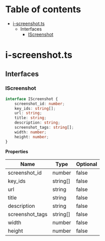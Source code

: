 # Table of contents

* [i-screenshot.ts][SourceFile-34]
    * Interfaces
        * [IScreenshot][InterfaceDeclaration-18]

# i-screenshot.ts

## Interfaces

### IScreenshot

```typescript
interface IScreenshot {
    screenshot_id: number;
    key_ids: string[];
    url: string;
    title: string;
    description: string;
    screenshot_tags: string[];
    width: number;
    height: number;
}
```

**Properties**

| Name            | Type     | Optional |
| --------------- | -------- | -------- |
| screenshot_id   | number   | false    |
| key_ids         | string[] | false    |
| url             | string   | false    |
| title           | string   | false    |
| description     | string   | false    |
| screenshot_tags | string[] | false    |
| width           | number   | false    |
| height          | number   | false    |

[SourceFile-34]: i-screenshot.md#i-screenshotts
[InterfaceDeclaration-18]: i-screenshot.md#iscreenshot